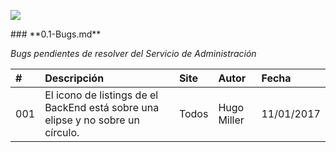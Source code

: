 <p align="left">
<img src="https://s28.postimg.org/ux8l1tv6l/imagengit.png">
</p>
### **0.1-Bugs.md**


_Bugs pendientes de resolver del Servicio de Administración_




| # | Descripción  |Site|Autor|Fecha|
|:------------- |:-------------|:------------- |:---------------|:---------------|
|001|El icono de listings de el BackEnd está sobre una elipse y no sobre un círculo.|Todos|Hugo Miller|11/01/2017|


